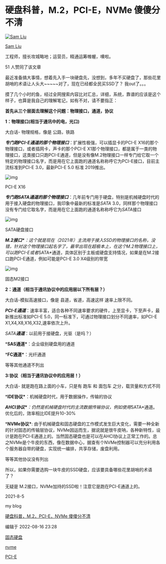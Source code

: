 # 硬盘科普，M.2，PCI-E，NVMe 傻傻分不清

[![Sam Liu](https://pica.zhimg.com/v2-63353b974fc343960302dc50a64d323f_l.jpg?source=172ae18b)](https://www.zhihu.com/people/alex-49-53)

[Sam Liu](https://www.zhihu.com/people/alex-49-53)

工程师，擅长攻城略地；运营员，精通运筹帷幄，噢啦。

51 人赞同了该文章

最近准备搞大事情，想着先入手一块硬盘先，没想到，多年不买硬盘了，那些花里胡哨的术语让人头大~~~~~对了，现在已经都全民买SSD了？ 我out了。。。

摸了几个小时的鱼，经过全网搜索内容比对汇总，详细，系统，靠谱的应该是这个样子，也算是我自己的理解笔记，如有不对，请不要指正：

**首先从三个层面去理解这个问题：物理接口，通道，协议**

**1：物理接口(**相当于通讯中的电，光口**)**

大白话- 物理规格，像是 公路，铁路


***专门跑PCI-E通道的那个物理接口***：扩展性极强，可以插显卡的PCI-E X16的那个物理接口，或者插网卡，声卡的那个PCI-E X1那个物理接口，都是属于一类的物理接口，这类接口只跑PCI-E通道，但是没有像M.2物理接口一样专门给它取一个特定的物理接口名字，而是用在它上面跑的通道名称称呼它为PCI-E接口，目前主流标准到PCI-E 3.0，最新PCI-E 5.0 标准 2019推出。

![img](https://pic1.zhimg.com/80/v2-4056b7068f7a5113b95743e7e9acf9fc_720w.webp)

PCI-E X16



***专门跑SATA通道的那个物理接口***：几年前专门用于硬盘，特别是机械硬盘时代的用于接入硬盘的物理接口，我印象中最新的标准是*SATA* 3.0，同样那个物理接口没有专门给它取名字，而是用在它上面跑的通道名称称呼它为*SATA*接口

![img](https://pic2.zhimg.com/80/v2-826b6e5b02b3c646f6cc1b5dbd88f045_720w.webp)

SATA硬盘接口



***M.2接口\***：这个就是现在（2021年）主流用于接入SSD的物理接口的名称，没错，针对这个物理接口起名字了，最早出现在超极本上，在这个M.2物理接口上，可以跑PCI-E或者*SATA*通道，具体区别于主板或硬盘支持情况，如果是在M.2接口跑PCI-E通道，例如可能是PCI-E 3.0 X4级别的带宽

![img](https://pic4.zhimg.com/80/v2-5a32d2368d64433c198b4e4cbdd4863b_720w.webp)

固态M2接口



**2：通道（**相当于通讯协议中的应用层以下所有层？**）**

大白话-模拟高速接口，像是 县道，省道，高速这样 速率上限不同。

***PCI-E通道***：速率丰富，适合各种不同速率要求的硬件，上至显卡，下至声卡，最新推出标准如PCI-E 5.0，同一标准下，可通过物理接口划分不同速率，如PCI-E X1,X4,X8,X16,X32,速率依次上升。

*SATA**通道***：以前用于接硬盘，光驱（是吗？）

***SAS通道\***：企业级别硬盘用的通道

***FC通道\***：光纤通道

等等其他通道不列出



**3:协议（**相当于通讯协议中的应用层！**）**

大白话- 就是跑在路上面的小车，只是有 跑车 和 面包车 之分，载货量和方式不同

***IDE协议\***：机械硬盘时代，用于数据操作，传输的协议

***AHCI协议\***：仍然是机械硬盘时代的主流数据传输协议，例如使用*SATA*通道。优化后的，效率相比IDE提升10-30%

***NVMe协议\***: 由于机械硬盘和固态硬盘的工作模式发生巨大变化，需要一种全新的针对固态的传输层协议，NVMe因运而生，据说就是很牛皮呐，各种新特性，设计是跑在PCI-E通道上的。当然固态硬盘也是可以在AHCI协议上正常工作的。总之NVMe是个牛皮的东西，像在数据中心，据查有个NVMe控制器可以充分利用各个服务器自带的硬盘，实现统一编排，共享存储，废盘利用。

等等其他协议没有列出

所以，如果你需要选购一块牛皮的SSD硬盘，应该要具备哪些花里胡哨的术语了？

无疑是 M.2接口，NVMe加持的SSD啦！注意它是跑在PCI-E通道上的。

2021-8-5

my blog

[硬盘科普，M.2，PCI-E，NVMe 傻傻分不清](https://link.zhihu.com/?target=https%3A//homelab.samliu.tech/archives/%E7%A1%AC%E7%9B%98%E7%A7%91%E6%99%AE-m-2-pci-e-nvme-%E5%82%BB%E5%82%BB%E5%88%86%E4%B8%8D%E6%B8%85.html)

编辑于 2022-08-16 23:28



[固态硬盘](https://www.zhihu.com/topic/19562697)

[nvme](https://www.zhihu.com/topic/20105066)

[PCI-E](https://www.zhihu.com/topic/20043406)